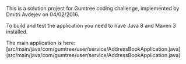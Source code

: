 This is a solution project for Gumtree coding challenge, implemented by Dmitri Avdejev on 04/02/2016. 

To build and test the application you need to have Java 8 and Maven 3 installed.

The main application is here: 
[src/main/java/com/gumtree/user/service/AddressBookApplication.java] (src/main/java/com/gumtree/user/service/AddressBookApplication.java)
